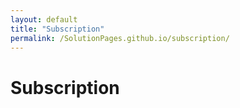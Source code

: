 ```yaml
---
layout: default
title: "Subscription"
permalink: /SolutionPages.github.io/subscription/
---
```


<h1> Subscription </h1>